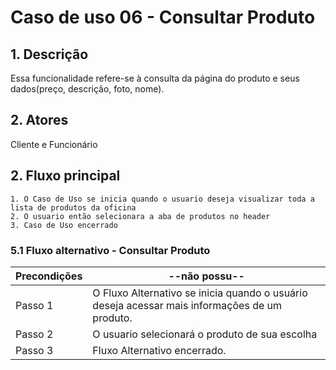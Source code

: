 # Caso de uso 06 - Consultar Produto

## 1. Descrição
Essa funcionalidade refere-se à consulta da página do produto e seus dados(preço, descrição, foto, nome).
## 2. Atores
Cliente e Funcionário
## 2. Fluxo principal

	1. O Caso de Uso se inicia quando o usuario deseja visualizar toda a lista de produtos da oficina
	2. O usuario então selecionara a aba de produtos no header
	3. Caso de Uso encerrado

### 5.1 Fluxo alternativo - Consultar Produto

| **Precondições**  | --não possu-- |
| --- | --- |
|  Passo 1   | O Fluxo Alternativo se inicia quando o usuário deseja acessar mais informações de um produto.|
|  Passo 2   | O usuario selecionará o produto de sua escolha |
|  Passo 3   | Fluxo Alternativo encerrado. |


